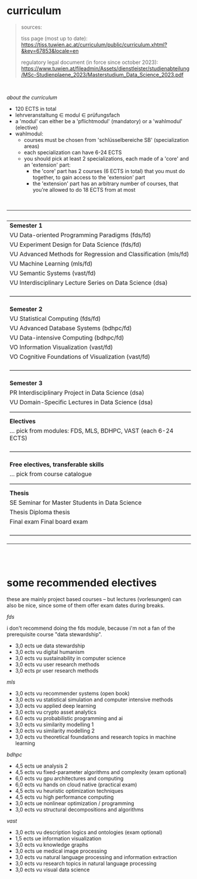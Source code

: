 # curriculum

> sources:
> 
> tiss page (most up to date): https://tiss.tuwien.ac.at/curriculum/public/curriculum.xhtml?&key=67853&locale=en
> 
> regulatory legal document (in force since october 2023): https://www.tuwien.at/fileadmin/Assets/dienstleister/studienabteilung/MSc-Studienplaene_2023/Masterstudium_Data_Science_2023.pdf

<br>

_about the curriculum_

- 120 ECTS in total
- lehrveranstaltung $\in$ modul $\in$ prüfungsfach
- a 'modul' can either be a 'pflichtmodul' (mandatory) or a 'wahlmodul' (elective)
- wahlmodul:
     - courses must be chosen from 'schlüsselbereiche SB' (specialization areas)
     - each specialization can have 6-24 ECTS
     - you should pick at least 2 specializations, each made of a 'core' and an 'extension' part:
	     - the 'core' part has 2 courses (6 ECTS in total) that you must do together, to gain access to the 'extension' part
	     - the 'extension' part has an arbitrary number of courses, that you're allowed to do 18 ECTS from at most

<br>

|                                                                       | ECTS   |
| :-------------------------------------------------------------------- | :----- |
| **Semester 1**                                                        |        |
| VU Data-oriented Programming Paradigms (fds/fd)                       | 3.0    |
| VU Experiment Design for Data Science (fds/fd)                        | 3.0    |
| VU Advanced Methods for Regression and Classification (mls/fd)        | 4.5    |
| VU Machine Learning (mls/fd)                                          | 4.5    |
| VU Semantic Systems (vast/fd)                                         | 3.0    |
| VU Interdisciplinary Lecture Series on Data Science (dsa)             | 1.0    |
| ––––––––––––––––––––––––––––––––––––––––––––––––––––––––––––––        | Σ 19.0 |
| **Semester 2**                                                        |        |
| VU Statistical Computing (fds/fd)                                     | 3.0    |
| VU Advanced Database Systems (bdhpc/fd)                               | 6.0    |
| VU Data-intensive Computing (bdhpc/fd)                                | 3.0    |
| VO Information Visualization (vast/fd)                                | 3.0    |
| VO Cognitive Foundations of Visualization (vast/fd)                   | 3.0    |
| ––––––––––––––––––––––––––––––––––––––––––––––––––––––––––––––        | Σ 18.0 |
| **Semester 3**                                                        |        |
| PR Interdisciplinary Project in Data Science (dsa)                    | 5.0    |
| VU Domain-Specific Lectures in Data Science (dsa)                     | 3.0    |
| ––––––––––––––––––––––––––––––––––––––––––––––––––––––––––––––        | Σ 8.0  |
| **Electives**                                                         |        |
| … pick from modules: FDS, MLS, BDHPC, VAST (each 6-24 ECTS)           | 36.0   |
| ––––––––––––––––––––––––––––––––––––––––––––––––––––––––––––––        | Σ 36.0 |
| **Free electives, transferable skills**                               |        |
| … pick from course catalogue                                          | 9.0    |
| ––––––––––––––––––––––––––––––––––––––––––––––––––––––––––––––        | Σ 9.0  |
| **Thesis**                                                            |        |
| SE Seminar for Master Students in Data Science                        | 1.5    |
| Thesis Diploma thesis                                                 | 27.0   |
| Final exam Final board exam                                           | 1.5    |
| ––––––––––––––––––––––––––––––––––––––––––––––––––––––––––––––        | Σ 30.0 |

<br><br>

# some recommended electives

these are mainly project based courses – but lectures (vorlesungen) can also be nice, since some of them offer exam dates during breaks.

_fds_

i don't recommend doing the fds module, because i'm not a fan of the prerequisite course "data stewardship".

- 3,0 ects ue data stewardship
- 3,0 ects vu digital humanism
- 3,0 ects vu sustainability in computer science
- 3,0 ects vu user research methods
- 3,0 ects pr user research methods

_mls_

- 3,0 ects vu recommender systems (open book)
- 3,0 ects vu statistical simulation and computer intensive methods
- 3,0 ects vu applied deep learning
- 3,0 ects vu crypto asset analytics
- 6.0 ects vu probabilistic programming and ai
- 3,0 ects vu similarity modelling 1
- 3,0 ects vu similarity modelling 2
- 3,0 ects vu theoretical foundations and research topics in machine learning

_bdhpc_

- 4,5 ects ue analysis 2
- 4,5 ects vu fixed-parameter algorithms and complexity (exam optional)
- 6,0 ects vu gpu architectures and computing
- 6,0 ects vu hands on cloud native (practical exam)
- 4,5 ects vu heuristic optimization techniques
- 4,5 ects vu high performance computing
- 3,0 ects ue nonlinear optimization / programming
- 3,0 ects vu structural decompositions and algorithms

_vast_

- 3,0 ects vu description logics and ontologies (exam optional)
- 1,5 ects ue information visualization
- 3,0 ects vu knowledge graphs
- 3,0 ects ue medical image processing 
- 3,0 ects vu natural language processing and information extraction
- 3,0 ects vu research topics in natural language processing
- 3,0 ects vu visual data science
